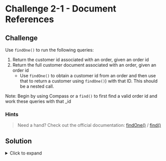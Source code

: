 # Challenge 2-1 - Document References

## Challenge

Use `findOne()` to run the following queries:

1. Return the customer id associated with an order, given an order id
1. Return the full customer document associated with an order, given an order id
   - Use `findOne()` to obtain a customer id from an order and then use that to return a customer using `findOne()`) with that ID. This should be a nested call.
   
Note: Begin by using Compass or a `find()` to first find a valid order id and work these queries with that _id

### Hints

> Need a hand? Check out the official documentation: [findOne()](https://www.mongodb.com/docs/manual/reference/method/db.collection.findOne/) / [find()](https://www.mongodb.com/docs/manual/reference/method/db.collection.find/)

## Solution

<details>
  <summary>Click to expand</summary>

```javascript
// Single Object
db.orders.findOne({ _id: ObjectId("6312f4a6f80e3117f621a469") })

// Use an object to find an object
db.customers.findOne({
  _id: db.orders.findOne({ _id: ObjectId("6312f4a6f80e3117f621a469") }, { customer: 1, _id: 0 }).customer
})
```

### Expected Output

```javascript
{
  _id: ObjectId("6312d87c9df14eea7e2ca9e4"),
  name: 'Zach',
  email: 'zach@example.com',
  phone: '206-555-3333',
  active: true,
  customerSince: ISODate("2022-06-17T00:00:00.000Z"),
  favoriteCategories: [ 'sports' ],
  addresses: {
    billing: {
      address: '123 Main St',
      city: 'Some Town',
      state: 'WA',
      zip: '12345'
    }
  },
  orders: [
    ObjectId("6312f4a6f80e3117f621a46a"),
    ObjectId("6312f4a6f80e3117f621a469")
  ]
}
```

</details>
